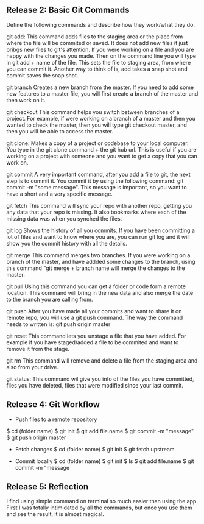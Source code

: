 ## Release 2: Basic Git Commands
Define the following commands and describe how they work/what they do.  


git add:
This command adds files to the staging area or the place from where the file will be commited or saved.  It does not add new files it just bribgs new files to git's attention.  If you were working on a file and you are happy with the changes you made.  Then on the command line you will type in git add + name of the file.  This sets the file to staging area, from where you can commit it.  Another way to think of is, add takes a snap shot and commit saves the snap shot.


git branch
Creates a new branch from the master.  If you need to add some new features to a master file, you will first create a branch of the master and then work on it.


git checkout
This command helps you switch between branches of a project.  For example, if were working on a branch of a master and then you wanted to check the master, then you will type git checkout master, and then you will be able to access the master.

git clone:
Makes a copy of a project or codebase to your local computer.  You type in the git clone command + the git hub url. This is useful if you are working on a project with someone and you want to get a copy that you can work on.


git commit
A very important command, after you add a file to git, the next step is to commit it.  You commit it by using the following command: git commit -m "some message".  This message is important, so you want to have a short and a very specific message.


git fetch
This command will sync your repo with another repo, getting you any data that your repo is missing.  It also bookmarks where each of the missing data was when you synched the files.

git log
Shows the history of all you commits.  If you have been committing a lot of files and want to know where you are, you can run git log and it will show you the commit history with all the details.


git merge
This command merges two branches.  If you were working on a branch of the master, and have addded some changes to the branch, using this command "git merge + branch name will merge the changes to the master.

git pull
Using this command you can get a folder or code form a remote location.  This command will bring in the new data and also merge the date to the branch you are calling from.

git push
After you have made all your commits and want to share it on remote repo, you will use a git push command.  The way the command needs to written is: git push origin master

git reset
This command lets you unstage a file that you have added.  For example if you have staged/added a file to be commited and want to remove it from the stage.

git rm
This command will remove and delete a file from the staging area and also from your drive.

git status:
This command wil give you info of the files you have committed, files you have deleted, files that were modified since your last commit.


## Release 4: Git Workflow

- Push files to a remote repository

 $ cd (folder name)
 $ git init
 $ git add file.name
 $ git commit -m "message"
 $ git push origin master

- Fetch changes
  $ cd (folder name)
  $ git init
  $ git fetch upstream


- Commit locally
 $ cd (folder name)
 $ git init
 $ ls
 $ git add file.name
 $ git commit -m "message

## Release 5: Reflection
I find using simple command on terminal so much easier than using the app.  First I was totally intimidated by all the commands, but once you use them and see the result, it is almost magical.